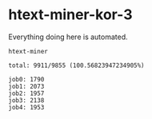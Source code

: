 # htext-miner-kor-3

Everything doing here is automated.

```
htext-miner

total: 9911/9855 (100.56823947234905%)

job0: 1790
job1: 2073
job2: 1957
job3: 2138
job4: 1953
```